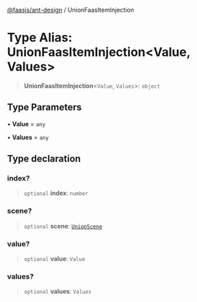 [@faasjs/ant-design](../README.md) / UnionFaasItemInjection

# Type Alias: UnionFaasItemInjection\<Value, Values\>

> **UnionFaasItemInjection**\<`Value`, `Values`\>: `object`

## Type Parameters

• **Value** = `any`

• **Values** = `any`

## Type declaration

### index?

> `optional` **index**: `number`

### scene?

> `optional` **scene**: [`UnionScene`](UnionScene.md)

### value?

> `optional` **value**: `Value`

### values?

> `optional` **values**: `Values`
